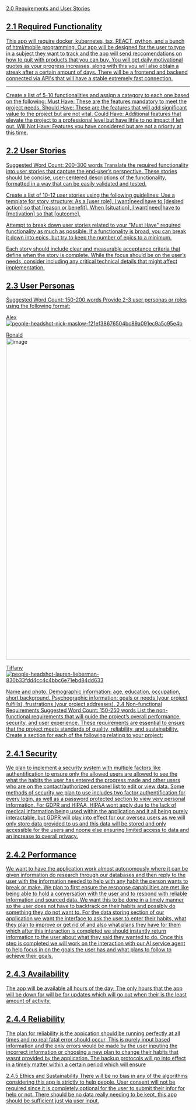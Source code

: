 <u>2.0 Requirements and User Stories<u>

2.1 Required Functionality
-----------------------------------------------------------------------------------------------------------
This app will require docker, kubernetes, tsx, REACT, python, and a bunch of html/mobile programming. Our app will be designed for the user to type in a subject they want to track and the app will send reccomendations on how to quit with products that you can buy. You will get daily motivational quotes as your progress increases, along with this you will also obtain a streak after a certain amount of days. There will be a frontend and backend connected via API's that will have a stable extremely fast connection.

-----------------------------------------------------------------------------------------------------------
Create a list of 5-10 functionalities and assign a category to each one based on the following:
Must Have: These are the features mandatory to meet the project needs.
Should Have: These are the features that will add significant value to the project but are not vital.
Could Have: Additional features that elevate the project to a professional level but have little to no impact if left out.
Will Not Have: Features you have considered but are not a priority at this time.

2.2 User Stories
-----------------------------------------------------------------------------------------------------------
Suggested Word Count: 200-300 words
Translate the required functionality into user stories that capture the end-user’s perspective. These stories should be concise, user-centered descriptions of the functionality, formatted in a way that can be easily validated and tested.

Create a list of 10-12 user stories using the following guidelines:
Use a template for story structure:
As a [user role], I want|need|have to [desired action] so that [reason or benefit].
When [situation], I want|need|have to [motivation] so that [outcome].

Attempt to break down user stories related to your "Must Have" required functionality as much as possible. If a functionality is broad, you can break it down into epics, but try to keep the number of epics to a minimum.

Each story should include clear and measurable acceptance criteria that define when the story is complete. While the focus should be on the user’s needs, consider including any critical technical details that might affect implementation.

2.3 User Personas
-----------------------------------------------------------------------------------------------------------
Suggested Word Count: 150-200 words
Provide 2-3 user personas or roles using the following format:


Alex
![people-headshot-nick-maslow-f21ef38676504bc89a091ec9a5c95e4b](https://github.com/user-attachments/assets/8ee0fc81-a06f-4a8f-a900-69cf38f14f16)



Ronald
<img width="1024" height="879" alt="image" src="https://github.com/user-attachments/assets/d3a5269d-665b-4f60-8b68-57063b7f49fe" />



Tiffany
![people-headshot-lauren-lieberman-830b33fdd4cc4c4bbc6e71ebd84dd633](https://github.com/user-attachments/assets/519bd566-a5cc-41fb-9425-d70d85ad54c6)


Name and photo.
Demographic information: age, education, occupation, short background.
Psychographic information: goals or needs (your project fulfills), frustrations (your project addresses).
2.4 Non-functional Requirements
Suggested Word Count: 150-250 words
List the non-functional requirements that will guide the project’s overall performance, security, and user experience. These requirements are essential to ensure that the project meets standards of quality, reliability, and sustainability. Create a section for each of the following relating to your project:

2.4.1 Security
-----------------------------------------------------------------------------------------------------------
We plan to inplement a security system with multiple factors like authentification to ensure only the allowed users are allowed to see the what the habits the user has entered the progress made and other users who are on the contact/authorized personel list to edit or view data. Some methods of security we plan to use includes two factor authentification for every login, as well as a password protected section to view very personal information. For GDPR and HIPAA, HIPAA wont apply due to the lack of medical information being used within the application and it all being purely interactable, but GDPR will play into effect for our oversea users as we will only store data provided to us and this data will be stored and only accessible for the users and noone else ensuring limited access to data and an increase to overall privacy.

2.4.2 Performance
-----------------------------------------------------------------------------------------------------------
We want to have the application work almost autonomously where it can be given information do research through our databases and then reply to the user with the information needed to help with any habit the person wants to break or make. We plan to first ensure the response capabilities are met like being able to hold a conversation with the user and to respond with reliable information and sourced data. We want this to be done in a timely manner so the user does not have to backtrack on their habits and possibly do something they do not want to. For the data storing section of our application we want the interface to ask the user to enter their habits, what they plan to improve or get rid of and also what plans they have for them which after this interaction is completed we should instantly return information to the user about what they said they wanted to do. Once this step is completed we will work on the interaction with our AI service agent to help focus in on the goals the user has and what plans to follow to achieve their goals.

2.4.3 Availability
-----------------------------------------------------------------------------------------------------------
The app will be available all hours of the day; The only hours that the app will be down for will be for updates which will go out when their is the least amount of activity.    

2.4.4 Reliability
-----------------------------------------------------------------------------------------------------------
The plan for reliability is the appication should be running perfectly at all times and no real fatal error should occur, This is purely input based information and the only errors would be made by the user inputing the incorrect information or choosing a new plan to change their habits that wasnt provided by the application. The backup protocols will go into effect in a timely matter within a certain period which will ensure 

2.4.5 Ethics and Sustainability
    There will be no bias in any of the algorithms considering this app is strictly to help people. User consent will not be required since it is completely optional for the user to submit their infor for help or not. There should be no data really needing to be kept, this app should be sufficient just via user input.
